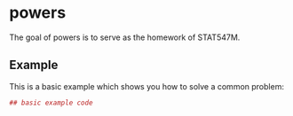# powers

The goal of powers is to serve as the homework of STAT547M.

## Example

This is a basic example which shows you how to solve a common problem:

``` r
## basic example code
```
